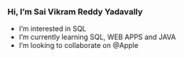### Hi, I’m Sai Vikram Reddy Yadavally
- I’m interested in SQL 
- I’m currently learning SQL, WEB APPS and JAVA
- I’m looking to collaborate on @Apple

